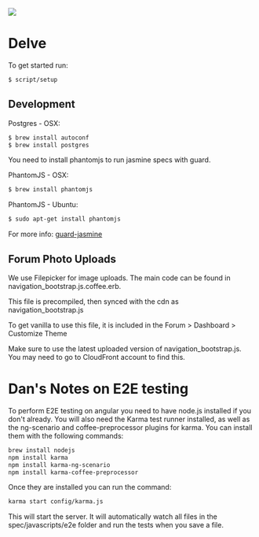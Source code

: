 <a href="https://codeclimate.com/github/rails/rails"><img src="https://codeclimate.com/github/rails/rails.png" /></a>

# Delve

To get started run:
```bash
$ script/setup
```

## Development

Postgres - OSX:
```bash
$ brew install autoconf
$ brew install postgres
```

You need to install phantomjs to run jasmine specs with guard.

PhantomJS - OSX:
```bash
$ brew install phantomjs
```

PhantomJS - Ubuntu:
```bash
$ sudo apt-get install phantomjs
```

For more info: [guard-jasmine](https://github.com/netzpirat/guard-jasmine)

## Forum Photo Uploads
We use Filepicker for image uploads.  The main code can be found in navigation_bootstrap.js.coffee.erb.

This file is precompiled, then synced with the cdn as navigation_bootstrap.js

To get vanilla to use this file, it is included in the Forum > Dashboard > Customize Theme

Make sure to use the latest uploaded version of navigation_bootstrap.js.  You may need to go to CloudFront account to find this.



# Dan's Notes on E2E testing

To perform E2E testing on angular you need to have node.js installed if you don't already.  You will also need the Karma test runner installed, as well as the ng-scenario and coffee-preprocessor plugins for karma.  You can install them with the following commands:
```bash
brew install nodejs
npm install karma
npm install karma-ng-scenario
npm install karma-coffee-preprocessor
```

Once they are installed you can run the command:
```bash
karma start config/karma.js
```

This will start the server.  It will automatically watch all files in the spec/javascripts/e2e folder and run the tests when you save a file.